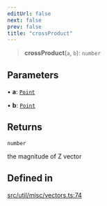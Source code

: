 ```yaml
---
editUrl: false
next: false
prev: false
title: "crossProduct"
---
```


> **crossProduct**(`a`, `b`): `number`

## Parameters

• **a**: [`Point`](/api/classes/point/)

• **b**: [`Point`](/api/classes/point/)

## Returns

`number`

the magnitude of Z vector

## Defined in

[src/util/misc/vectors.ts:74](https://github.com/fabricjs/fabric.js/blob/a0b4adf41e0a1fd81824114cedd4c32bfb8cac25/src/util/misc/vectors.ts#L74)
